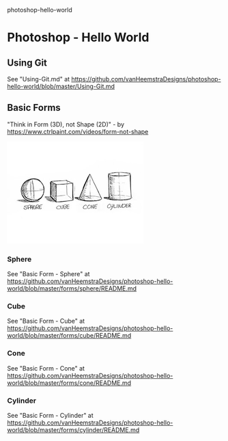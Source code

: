 photoshop-hello-world
# Photoshop - Hello World

## Using Git

See "Using-Git.md" at https://github.com/vanHeemstraDesigns/photoshop-hello-world/blob/master/Using-Git.md

## Basic Forms

"Think in Form (3D), not Shape (2D)" - by https://www.ctrlpaint.com/videos/form-not-shape

![Basic Forms](https://github.com/vanHeemstraDesigns/photoshop-hello-world/blob/master/forms/images/the-animated-pencil-for-lesson-1-the-4-basic-forms-the-4-basic-forms-are-the-building-blocks-for-all-design-cezanne-the-father-of-modern-art-stated-with-these-4-basic-forms-i-can-design-anything.JPG?raw=true "Basic Forms")

### Sphere

See "Basic Form - Sphere" at https://github.com/vanHeemstraDesigns/photoshop-hello-world/blob/master/forms/sphere/README.md

### Cube

See "Basic Form - Cube" at https://github.com/vanHeemstraDesigns/photoshop-hello-world/blob/master/forms/cube/README.md

### Cone

See "Basic Form - Cone" at https://github.com/vanHeemstraDesigns/photoshop-hello-world/blob/master/forms/cone/README.md

### Cylinder

See "Basic Form - Cylinder" at https://github.com/vanHeemstraDesigns/photoshop-hello-world/blob/master/forms/cylinder/README.md


